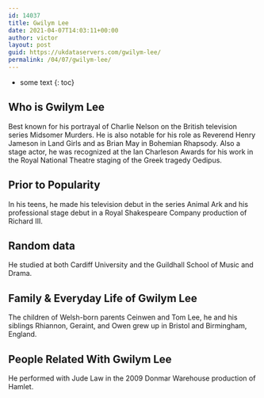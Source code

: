 ```yaml
---
id: 14037
title: Gwilym Lee
date: 2021-04-07T14:03:11+00:00
author: victor
layout: post
guid: https://ukdataservers.com/gwilym-lee/
permalink: /04/07/gwilym-lee/
---
```


* some text
{: toc}


## Who is Gwilym Lee



Best known for his portrayal of Charlie Nelson on the British television series Midsomer Murders. He is also notable for his role as Reverend Henry Jameson in Land Girls and as Brian May in Bohemian Rhapsody. Also a stage actor, he was recognized at the Ian Charleson Awards for his work in the Royal National Theatre staging of the Greek tragedy Oedipus.

                
                
                
## Prior to Popularity



In his teens, he made his television debut in the series Animal Ark and his professional stage debut in a Royal Shakespeare Company production of Richard III.

                
                
                
## Random data



He studied at both Cardiff University and the Guildhall School of Music and Drama.

                
                
                
## Family & Everyday Life of Gwilym Lee



The children of Welsh-born parents Ceinwen and Tom Lee, he and his siblings Rhiannon, Geraint, and Owen grew up in Bristol and Birmingham, England.

                
                
                
## People Related With Gwilym Lee



He performed with Jude Law in the 2009 Donmar Warehouse production of Hamlet.

                
              
            
          
          
          